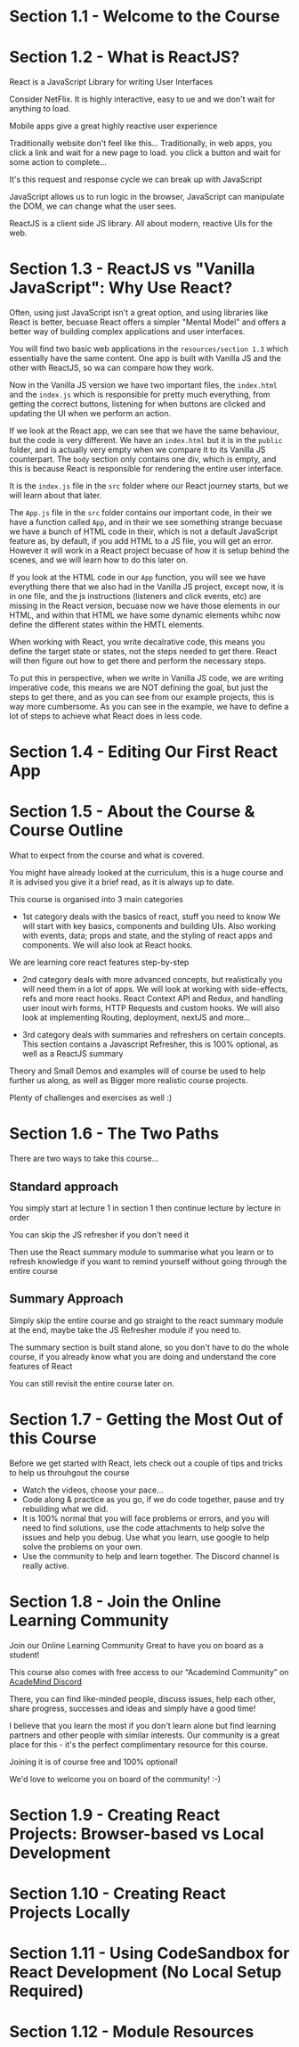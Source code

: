 # Section 1.1 - Welcome to the Course


# Section 1.2 - What is ReactJS?
React is a JavaScript Library for writing User Interfaces

Consider NetFlix. It is highly interactive, easy to ue and we don't wait for anything to load.

Mobile apps give a great highly reactive user experience

Traditionally website don't feel like this... Traditionally, in web apps, you click a link and wait for a new page to load. you click a button and wait for some action to complete...

It's this request and response cycle we can break up with JavaScript

JavaScript allows us to run logic in the browser, JavaScript can manipulate the DOM, we can change what the user sees.

ReactJS is a client side JS library. All about modern, reactive UIs for the web.


# Section 1.3 - ReactJS vs "Vanilla JavaScript": Why Use React?
Often, using just JavaScript isn't a great option, and using libraries like React is better, becuase React offers a simpler "Mental Model" and offers a better way of building complex applications and user interfaces.

You will find two basic web applications in the `resources/section 1.3` which essentially have the same content. One app is built with Vanilla JS and the other with ReactJS, so wa can compare how they work.

Now in the Vanilla JS version we have two important files, the `index.html` and the `index.js` which is responsible for pretty much everything, from getting the correct buttons, listening for when buttons are clicked and updating the UI when we perform an action.

If we look at the React app, we can see that we have the same behaviour, but the code is very different. We have an `index.html` but it is in the `public` folder, and is actually very empty when we compare it to its Vanilla JS counterpart. The `body` section only contains one div, which is empty, and this is because React is responsible for rendering the entire user interface.

It is the `index.js` file in the `src` folder where our React journey starts, but we will learn about that later.

The `App.js` file in the `src` folder contains our important code, in their we have a function called `App`, and in their we see something strange becuase we have a bunch of HTML code in their, which is not a default JavaScript feature as, by default, if you add HTML to a JS file, you will get an error. However it will work in a React project becuase of how it is setup behind the scenes, and we will learn how to do this later on.

If you look at the HTML code in our `App` function, you will see we have everything there that we also had in the Vanilla JS project, except now, it is in one file, and the js instructions (listeners and click events, etc) are missing in the React version, becuase now we have those elements in our HTML, and within that HTML we have some dynamic elements whihc now define the different states within the HMTL elements.

When working with React, you write decalrative code, this means you define the target state or states, not the steps needed to get there. React will then figure out how to get there and perform the necessary steps.

To put this in perspective, when we write in Vanilla JS code, we are writing imperative code, this means we are NOT defining the goal, but just the steps to get there, and as you can see from our example projects, this is way more cumbersome. As you can see in the example, we have to define a lot of steps to achieve what React does in less code.


# Section 1.4 - Editing Our First React App



# Section 1.5 - About the Course & Course Outline
What to expect from the course and what is covered.

You might have already looked at the curriculum, this is a huge course and it is advised you give it a brief read, as it is always up to date.

This course is organised into 3 main categories

* 1st category deals with the basics of react, stuff you need to know
We will start with key basics, components and building UIs. Also working with events, data; props and state, and the styling of react apps and components. We will also look at React hooks.

We are learning core react features step-by-step

* 2nd category deals with more advanced concepts, but realistically you will need them in a lot of apps.
We will look at working with side-effects, refs and more react hooks. React Context API and Redux, and handling user inout wirh forms, HTTP Requests and custom hooks. We will also look at implementing Routing, deployment, nextJS and more...

* 3rd category deals with summaries and refreshers on certain concepts.
This section contains a Javascript Refresher, this is 100% optional, as well as a ReactJS summary

Theory and Small Demos and examples will of course be used to help further us along, as well as Bigger more realistic course projects.

Plenty of challenges and exercises as well :)


# Section 1.6 - The Two Paths
There are two ways to take this course...

## Standard approach
You simply start at lecture 1 in section 1 then continue lecture by lecture in order

You can skip the JS refresher if you don't need it

Then use the React summary module to summarise what you learn or to refresh knowledge if you want to remind yourself without going through the entire course

## Summary Approach
Simply skip the entire course and go straight to the react summary module at the end, maybe take the JS Refresher module if you need to.

The summary section is built stand alone, so you don't have to do the whole course, if you already know what you are doing and understand the core features of React

You can still revisit the entire course later on.


# Section 1.7 - Getting the Most Out of this Course
Before we get started with React, lets check out a couple of tips and tricks to help us throuhgout the course

* Watch the videos, choose your pace...
* Code along & practice as you go, if we do code together, pause and try rebuilding what we did.
* It is 100% normal that you will face problems or errors, and you will need to find solutions, use the code attachments to help solve the issues and help you debug. Use what you learn, use google to help solve the problems on your own.
* Use the community to help and learn together. The Discord channel is really active.


# Section 1.8 - Join the Online Learning Community
Join our Online Learning Community
Great to have you on board as a student!

This course also comes with free access to our “Academind Community” on [AcadeMind Discord](https://academind.com/community/)

There, you can find like-minded people, discuss issues, help each other, share progress, successes and ideas and simply have a good time!

I believe that you learn the most if you don't learn alone but find learning partners and other people with similar interests. Our community is a great place for this - it's the perfect complimentary resource for this course.

Joining it is of course free and 100% optional!

We'd love to welcome you on board of the community! :-)


# Section 1.9 - Creating React Projects: Browser-based vs Local Development



# Section 1.10 - Creating React Projects Locally



# Section 1.11 - Using CodeSandbox for React Development (No Local Setup Required)



# Section 1.12 - Module Resources

